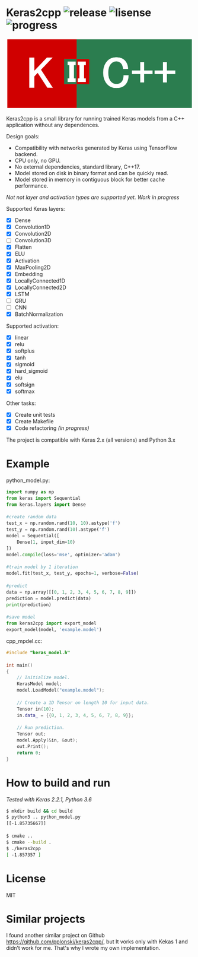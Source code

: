 # Keras2cpp ![release](https://img.shields.io/github/release/gosha20777/keras2cpp.svg?colorB=red) ![lisense](https://img.shields.io/github/license/gosha20777/keras2cpp.svg) ![progress](http://progressed.io/bar/90?title=progres)

![keras2cpp](docs/img/keras2cpp.png)

Keras2cpp is a small library for running trained Keras models from a C++ application without any dependences. 

Design goals:

- Compatibility with networks generated by Keras using TensorFlow backend.
- CPU only, no GPU.
- No external dependencies, standard library, C++17.
- Model stored on disk in binary format and can be quickly read.
- Model stored in memory in contiguous block for better cache performance.

*Not not layer and activation types are supported yet. Work in progress*

Supported Keras layers:
- [x] Dense
- [x] Convolution1D
- [x] Convolution2D
- [ ] Convolution3D
- [x] Flatten
- [x] ELU
- [x] Activation
- [x] MaxPooling2D
- [x] Embedding
- [x] LocallyConnected1D
- [x] LocallyConnected2D
- [x] LSTM
- [ ] GRU
- [ ] CNN
- [X] BatchNormalization

Supported activation:
- [x] linear
- [x] relu
- [x] softplus
- [x] tanh
- [x] sigmoid
- [x] hard_sigmoid
- [x] elu
- [x] softsign
- [x] softmax

Other tasks:
- [x] Create unit tests
- [x] Create Makefile
- [x] Code refactoring *(in progress)*

The project is compatible with Keras 2.x (all versions) and Python 3.x

# Example

python_model.py:

```python
import numpy as np
from keras import Sequential
from keras.layers import Dense

#create random data
test_x = np.random.rand(10, 10).astype('f')
test_y = np.random.rand(10).astype('f')
model = Sequential([
    Dense(1, input_dim=10)
])
model.compile(loss='mse', optimizer='adam')

#train model by 1 iteration
model.fit(test_x, test_y, epochs=1, verbose=False)

#predict
data = np.array([[0, 1, 2, 3, 4, 5, 6, 7, 8, 9]])
prediction = model.predict(data)
print(prediction)

#save model
from keras2cpp import export_model
export_model(model, 'example.model')
```

cpp_mpdel.cc:

```c++
#include "keras_model.h"

int main() 
{
    // Initialize model.
    KerasModel model;
    model.LoadModel("example.model");

    // Create a 1D Tensor on length 10 for input data.
    Tensor in(10);
    in.data_ = {{0, 1, 2, 3, 4, 5, 6, 7, 8, 9}};

    // Run prediction.
    Tensor out;
    model.Apply(&in, &out);
    out.Print();
    return 0;
}
```

# How to build and run

*Tested with Keras 2.2.1, Python 3.6*

```bash
$ mkdir build && cd build
$ python3 .. python_model.py
[[-1.85735667]]

$ cmake ..
$ cmake --build .
$ ./keras2cpp
[ -1.857357 ]
```

# License

MIT

# Similar projects

I found another similar project on Github <https://github.com/pplonski/keras2cpp/>, but It vorks only with Kekas 1 and didn’t work for me.
That's why I wrote my own implementation.
